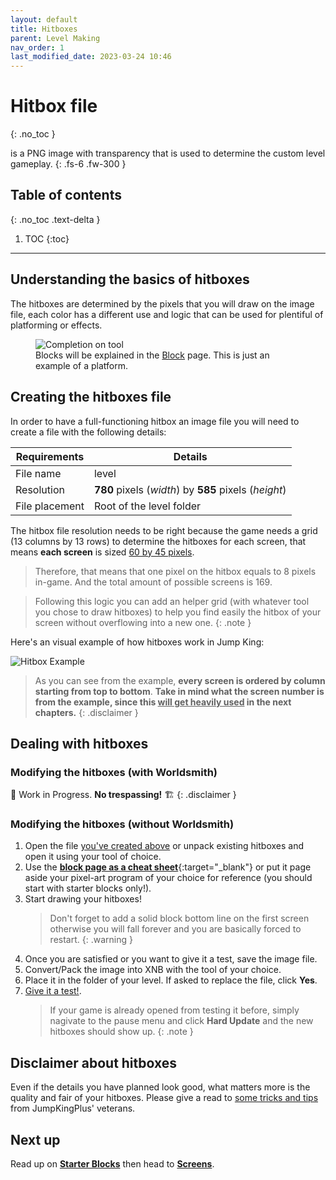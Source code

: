```yaml
---
layout: default
title: Hitboxes
parent: Level Making
nav_order: 1
last_modified_date: 2023-03-24 10:46
---
```


# Hitbox file
{: .no_toc }

is a PNG image with transparency that is used to determine the custom level gameplay.<!-- more -->
{: .fs-6 .fw-300 }

## Table of contents
{: .no_toc .text-delta }

1. TOC
{:toc}

---

## Understanding the basics of hitboxes

The hitboxes are determined by the pixels that you will draw on the image file, each color has a different use and logic that can be used for plentiful of platforming or effects.

<figure class="mb-5">
   <img src="{{ site.baseurl }}/images/level-making/hitboxes.png" alt="Completion on tool">
   <figcaption class="text-grey-dk-000 text-epsilon">Blocks will be explained in the <a href="{{site.baseurl}}/level-making/blocks">Block</a> page. This is just an example of a platform.</figcaption>
</figure>

## Creating the hitboxes file

In order to have a full-functioning hitbox an image file you will need to create a file with the following details:

|Requirements|Details|
|---|---|
|File name|level|
|Resolution|**780** pixels (*width*) by **585** pixels (*height*)|
|File placement|Root of the level folder|

The hitbox file resolution needs to be right because the game needs a grid (13 columns by 13 rows) to determine the hitboxes for each screen, that means **each screen** is sized <u>60 by 45 pixels</u>.

> Therefore, that means that one pixel on the hitbox equals to 8 pixels in-game. And the total amount of possible screens is 169.

> Following this logic you can add an helper grid (with whatever tool you chose to draw hitboxes) to help you find easily the hitbox of your screen without overflowing into a new one.
{: .note }

Here's an visual example of how hitboxes work in Jump King:

![Hitbox Example](https://raw.githubusercontent.com/JumpKingPlus/JumpKingPlus.github.io/www/workshop/files/level.png)

> As you can see from the example, **every screen is ordered by column starting from top to bottom**.
> **Take in mind what the screen number is from the example, since this <u>will get heavily used</u> in the next chapters.**
{: .disclaimer }

## Dealing with hitboxes

### Modifying the hitboxes (with Worldsmith)

🚧 Work in Progress. **No trespassing!** 🏗
{: .disclaimer }

### Modifying the hitboxes (without Worldsmith)

1. Open the file [you've created above](#understanding-the-basics-of-hitboxes) or unpack existing hitboxes and open it using your tool of choice.
2. Use the [**block page as a cheat sheet**]({{site.baseurl}}/level-making/blocks){:target="_blank"} or put it page aside your pixel-art program of your choice for reference (you should start with starter blocks only!).
3. Start drawing your hitboxes!
    > Don't forget to add a solid block bottom line on the first screen otherwise you will fall forever and you are basically forced to restart.
    {: .warning }
4. Once you are satisfied or you want to give it a test, save the image file.
5. Convert/Pack the image into XNB with the tool of your choice.
6. Place it in the folder of your level. If asked to replace the file, click **Yes**.
7. [Give it a test!]({{site.baseurl}}/getting-started/map-first-steps#testing).
   > If your game is already opened from testing it before, simply nagivate to the pause menu and click **Hard Update** and the new hitboxes should show up.
   {: .note }

## Disclaimer about hitboxes

Even if the details you have planned look good, what matters more is the quality and fair of your hitboxes. Please give a read to [some tricks and tips]({{site.baseurl}}/level-making/tips) from JumpKingPlus' veterans.

## Next up

Read up on [**Starter Blocks**]({{site.baseurl}}/level-making/blocks/#blocks-for-new-users) then head to [**Screens**]({{site.baseurl}}/level-making/screens/).